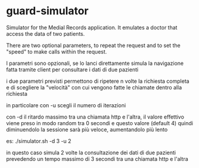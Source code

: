 # guard-simulator

Simulator for the Medial Records application. It emulates a doctor that access the data of two patients.

There are two optional parameters, to repeat the request and to set the "speed" to make calls within the request.



I parametri sono opzionali, se lo lanci direttamente simula la navigazione fatta tramite client per consultare i dati di due pazienti

i due parametri previsti permettono di ripetere n volte la richiesta completa e di scegliere la "velocità" con cui vengono fatte le chiamate dentro alla richiesta

in particolare con -u scegli il numero di iterazioni

con -d il ritardo massimo tra una chiamata http e l'altra, il valore effettivo viene preso in modo random tra 0 secondi e questo valore (default 4) quindi diminuendolo la sessione sarà più veloce, aumentandolo più lento

es: ./simulator.sh -d 3 -u 2

in questo caso simula 2 volte la consultazione dei dati di due pazienti prevedendo un tempo massimo di 3 secondi tra una chiamata http e l'altra

